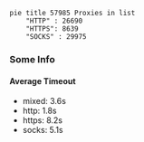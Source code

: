 
```mermaid
pie title 57985 Proxies in list
    "HTTP" : 26690
    "HTTPS": 8639
    "SOCKS" : 29975
```

### Some Info
#### Average Timeout

- mixed: 3.6s
- http: 1.8s
- https: 8.2s
- socks: 5.1s